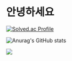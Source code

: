 # 안녕하세요

[![Solved.ac Profile](http://mazassumnida.wtf/api/v2/generate_badge?boj=caretim)](https://solved.ac/caretim/)


![Anurag's GitHub stats](https://github-readme-stats.vercel.app/api?username=caretim&show_icons=true&theme=radical)


<a href="버튼을 눌렀을 때 이동할 링크" target="_blank"><img src="https://img.shields.io/badge/뱃지레이블-배경색?style=뱃지모양&logo=로고&logoColor=로고색상"/></a>
